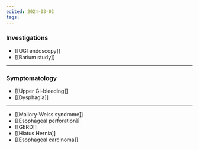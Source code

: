```yaml
---
edited: 2024-03-02
tags:
---
```


### Investigations
- [[UGI endoscopy]] 
- [[Barium study]] 
---
### Symptomatology
- [[Upper GI-bleeding]]
- [[Dysphagia]] 

---
- [[Mallory-Weiss syndrome]]
- [[Esophageal perforation]] 
- [[GERD]] 
- [[Hiatus Hernia]] 
- [[Esophageal carcinoma]] 